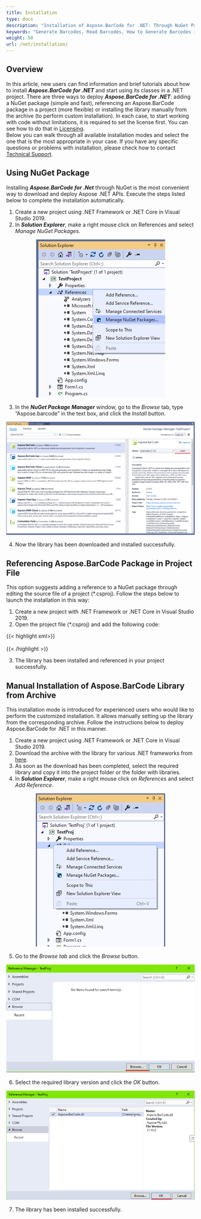 ```yaml
---
title: Installation
type: docs
description: "Installation of Aspose.BarCode for .NET: Through NuGet Package, Referencing, or Manual Installation"
keywords: "Generate Barcodes, Read Barcodes, How to Generate Barcodes in C# .NET, Install Aspose.BarCode with NuGet, Aspose.BarCode Installation, Install Aspose.BarCode for .NET, C#"
weight: 50
url: /net/installation/
---
```


## **Overview**
In this article, new users can find information and brief tutorials about how to install ***Aspose.BarCode for .NET*** and start using its classes in a .NET project. There are three ways to deploy ***Aspose.BarCode for .NET***: adding a NuGet package (simple and fast), referencing an Aspose.BarCode package in a project (more flexible) or installing the library manually from the archive (to perform custom installation). In each case, to start working with code without limitations, it is required to set the license first. You can see how to do that in [Licensing](/barcode/net/licensing/).  
Below you can walk through all available installation modes and select the one that is the most appropriate in your case. If you have any specific questions or problems with installation, please check how to contact [Technical Support](/barcode/net/technical-support/). 

## **Using NuGet Package**
Installing ***Aspose.BarCode for .Net*** through NuGet is the most convenient way to download and deploy Aspose .NET APIs. Execute the steps listed below to complete the installation automatically.
1. Create a new project using .NET Framework or .NET Core in Visual Studio 2019.
2. In ***Solution Explorer***, make a right mouse click on References and select *Manage NuGet Packages*.
  
<p align="center"> <img src="AddNuget01.png"> </p>
  

  
3. In the ***NuGet Package Manager*** window, go to the *Browse* tab, type “Aspose.barcode” in the text box, and click the *Install* button.
  
<p align="center"> <img src="AddNuget02.png"> </p>
  
4. Now the library has been downloaded and installed successfully.

## **Referencing Aspose.BarCode Package in Project File**
This option suggests adding a reference to a NuGet package through editing the source file of a project (*.csproj). Follow the steps below to launch the installation in this way:  
1. Create a new project with .NET Framework or .NET Core in Visual Studio 2019.
2. Open the project file (*.csproj) and add the following code:  
  
{{< highlight xml>}}
<Project Sdk="Microsoft.NET.Sdk">
	<!--Reference to Aspose.Barcode-->
	<ItemGroup>
		<PackageReference Include="Aspose.BarCode" Version="21.10.0.0" />
	</ItemGroup>	
	<!--Reference to .Net Core libraries if .Net Core application-->
	<ItemGroup Condition="$(DefineConstants.Contains(NETCOREAPP))">
		<PackageReference Include="System.Drawing.Common" Version="5.0.2" />
		<PackageReference Include="System.Text.Encoding.CodePages" Version="5.0.0" />
	</ItemGroup>	
</Project>
{{< /highlight >}}
  
3. The library has been installed and referenced in your project successfully.
  
## **Manual Installation of Aspose.BarCode Library from Archive**
This installation mode is introduced for experienced users who would like to perform the customized installation. It allows manually setting up the library from the corresponding archive. Follow the instructions below to deploy Aspose.BarCode for .NET in this manner.  
1. Create a new project using .NET Framework or .NET Core in Visual Studio 2019.
2. Download the archive with the library for various .NET frameworks from [here](https://downloads.aspose.com/barcode/net).
3. As soon as the download has been completed, select the required library and copy it into the project folder or the folder with libraries.
4. In ***Solution Explorer***, make a right mouse click on *References* and select *Add Reference*.  
   
<p align="center"> <img src="AddLib01.png"> </p>  
    
5. Go to the *Browse tab* and click the *Browse* button.  
    
<p align="center"> <img src="AddLib02.png"> </p>    
    
6. Select the required library version and click the *OK* button.  
  
<p align="center"> <img src="AddLib03.png"> </p>  
    
7. The library has been installed successfully.

